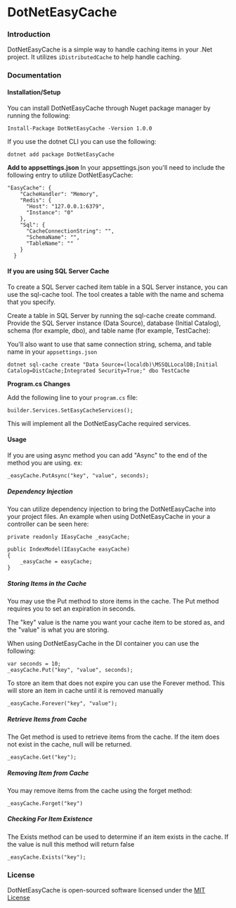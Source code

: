 # DotNetEasyCache

### Introduction
DotNetEasyCache is a simple way to handle caching items in your .Net project.  It utilizes `iDistributedCache` to help handle caching.

### Documentation
#### Installation/Setup
You can install DotNetEasyCache through Nuget package manager by running the following:

```
Install-Package DotNetEasyCache -Version 1.0.0
```
If you use the dotnet CLI you can use the following:

```
dotnet add package DotNetEasyCache
```
**Add to appsettings.json**
In your appsettings.json you'll need to include the following entry to utilize DotNetEasyCache:

```
"EasyCache": {
    "CacheHandler": "Memory",
    "Redis": {
      "Host": "127.0.0.1:6379",
      "Instance": "0"
    },
    "Sql": {
      "CacheConnectionString": "",
      "SchemaName": "",
      "TableName": ""
    }
  }
```

#### If you are using SQL Server Cache
To create a SQL Server cached item table in a SQL Server instance, you can use the sql-cache tool. The tool creates a table with the name and schema that you specify.

Create a table in SQL Server by running the sql-cache create command. Provide the SQL Server instance (Data Source), database (Initial Catalog), schema (for example, dbo), and table name (for example, TestCache):

You'll also want to use that same connection string, schema, and table name in your `appsettings.json`

```
dotnet sql-cache create "Data Source=(localdb)\MSSQLLocalDB;Initial Catalog=DistCache;Integrated Security=True;" dbo TestCache
```


**Program.cs Changes**

Add the following line to your `program.cs` file:

```
builder.Services.SetEasyCacheServices();
```
This will implement all the DotNetEasyCache required services.

#### Usage

If you are using async method you can add "Async" to the end of the method you are using. ex:

```
_easyCache.PutAsync("key", "value", seconds);
```

##### Dependency Injection
You can utilize dependency injection to bring the DotNetEasyCache into your project files. An example when using DotNetEasyCache in your a controller can be seen here:

```
private readonly IEasyCache _easyCache;

public IndexModel(IEasyCache easyCache)
{
    _easyCache = easyCache;
}
```
##### Storing Items in the Cache
You may use the Put method to store items in the cache. The Put method requires you to set an expiration in seconds.

The "key" value is the name you want your cache item to be stored as, and the "value" is what you are storing.

When using DotNetEasyCache in the DI container you can use the following:

```
var seconds = 10;
_easyCache.Put("key", "value", seconds);
```
To store an item that does not expire you can use the Forever method. This will store an item in cache until it is removed manually

```
_easyCache.Forever("key", "value");
```
##### Retrieve Items from Cache
The Get method is used to retrieve items from the cache. If the item does not exist in the cache, null will be returned.

```
_easyCache.Get("key");
```

##### Removing Item from Cache
You may remove items from the cache using the forget method:

```
_easyCache.Forget("key")
```

##### Checking For Item Existence
The Exists method can be used to determine if an item exists in the cache. If the value is null this method will return false

```
_easyCache.Exists("key");
```
### License
DotNetEasyCache is open-sourced software licensed under the [MIT License](https://opensource.org/licenses/MIT)